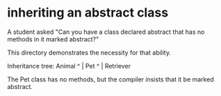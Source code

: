 # inheriting an abstract class

A student asked "Can you have a class declared abstract that has no methods in it marked abstract?"

This directory demonstrates the necessity for that ability.

Inheritance tree:
    Animal
       ^
       |
      Pet
       ^
       |
    Retriever

The Pet class has no methods, but the compiler insists that it be marked abstract.
